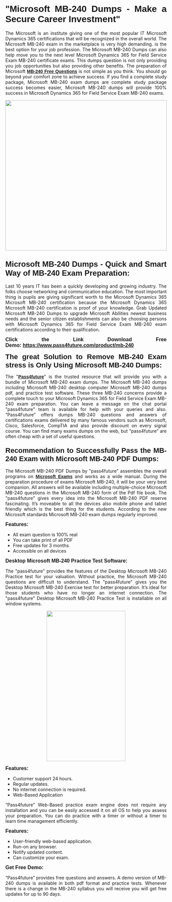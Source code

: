 
<h1 style="text-align: justify;"><span style="font-family:Tahoma,Geneva,sans-serif;"><strong>"Microsoft MB-240 Dumps - Make a Secure Career Investment"</strong></span></h1>

<p style="text-align: justify;">The Microsoft is an institute giving one of the most popular IT Microsoft Dynamics 365 certifications that will be recognized in the overall world. The Microsoft MB-240 exam in the marketplace is very high demanding. is the best option for your job profession. The Microsoft MB-240 Dumps can also help move you to the next level Microsoft Dynamics 365 for Field Service Exam MB-240 certificate exams. This dumps question is not only providing you job opportunities but also providing other benefits. The preparation of Microsoft <span style="font-family:Tahoma,Geneva,sans-serif;"><strong><a href="https://www.pass4future.com/questions/microsoft/mb-240">MB-240 Free Questions</a></strong></span> is not simple as you think. You should go beyond your comfort zone to achieve success. If you find a complete study package, Microsoft MB-240 exam dumps are complete study package success becomes easier, Microsoft MB-240 dumps will provide 100% success in Microsoft Dynamics 365 for Field Service Exam MB-240 exams.</p>

<p style="text-align: justify;"><a href="https://www.pass4future.com/product/mb-240"><img alt="" src="https://lh3.googleusercontent.com/pw/AM-JKLVhEO4I138wJzOepD3laGU-R1M7eT-OTYdow6pCESip26lSeaxxzS9BVWUKuzj1e3L_MoxCfVgBEvV8ODwl1LGzlZbt6HJm3NXXplPwnYiBfuYM_eQCcVVRMaAwHdsl3AhHOZS-up7mzwmd4i4EpEGq=w1112-h625-no?authuser=0" style="width: 100%; height: 470px;" /></a></p>

<h2 style="text-align: justify;"><span style="font-size:24px;"><strong><span style="font-family:Tahoma,Geneva,sans-serif;">Microsoft MB-240 Dumps - Quick and Smart Way of MB-240 Exam Preparation:</span></strong></span></h2>

<p style="text-align: justify;">Last 10 years IT has been a quickly developing and growing industry. The folks choose networking and communication education. The most important thing is pupils are giving significant worth to the Microsoft Dynamics 365 Microsoft MB-240 certification because the Microsoft Dynamics 365 Microsoft MB-240 certification is proof of your knowledge. Grab Updated Microsoft MB-240 Dumps to upgrade Microsoft Abilities newest business needs and the senior citizen establishments can also be choosing persons with Microsoft Dynamics 365 for Field Service Exam MB-240 exam certifications according to their qualification.</p>

<p style="text-align: justify;"><strong><span style="font-family:Lucida Sans Unicode,Lucida Grande,sans-serif;"><span style="font-size:16px;">Click the Link Download Free Demo: <a href="https://www.pass4future.com/product/mb-240">https://www.pass4future.com/product/mb-240</a></span></span></strong></p>

<p style="text-align: justify;"><strong><span style="font-size:22px;"><span style="font-family:Tahoma,Geneva,sans-serif;">The great Solution to Remove MB-240 Exam stress is Only Using Microsoft MB-240 Dumps:</span></span></strong></p>

<p style="text-align: justify;">The "<span style="font-family:Lucida Sans Unicode,Lucida Grande,sans-serif;"><a href="https://www.pass4future.com/"><strong>Pass4future</strong></a></span>" is the trusted resource that will provide you with a bundle of Microsoft MB-240 exam dumps. The Microsoft MB-240 dumps including Microsoft MB-240 desktop computer Microsoft MB-240 dumps pdf, and practice test software. These three MB-240 concerns provide a complete touch to your Microsoft Dynamics 365 for Field Service Exam MB-240 exam preparation. You can leave a message on the chat portal "pass4future" team is available for help with your queries and also. “Pass4Future” offers dumps MB-240 questions and answers of certifications exams delivered by many famous vendors such as Microsoft, Cisco, Salesforce, CompTIA and also provide discount on every signal course. You can find many exams dumps on the web, but “pass4future” are often cheap with a set of useful questions.</p>

<h3 style="text-align: justify;"><span style="font-size:22px;"><strong><span style="font-family:Tahoma,Geneva,sans-serif;">Recommendation to Successfully Pass the MB-240 Exam with Microsoft MB-240 PDF Dumps:</span></strong></span></h3>

<p style="text-align: justify;">The Microsoft MB-240 PDF Dumps by "pass4future" assembles the overall programs on <span style="font-family:Lucida Sans Unicode,Lucida Grande,sans-serif;"><strong><a href="https://www.pass4future.com/microsoft">Microsoft Exams</a></strong></span> and works as a wide manual. During the preparation procedure of exams Microsoft MB-240, it will be your very best companion. All answers will be available including multiple-choice Microsoft MB-240 questions in the Microsoft MB-240 form of the Pdf file book. The "pass4future" gives every idea into the Microsoft MB-240 PDF reserve fascinating. It’s moveable to all the devices also mobile phone and tablet friendly which is the best thing for the students. According to the new Microsoft standards Microsoft MB-240 exam dumps regularly improved.</p>

<p style="text-align: justify;"><span style="font-family:Lucida Sans Unicode,Lucida Grande,sans-serif;"><span style="font-size:16px;"><strong>Features:</strong></span></span></p>

<ul>
	<li style="text-align: justify;">All exam question is 100% real</li>
	<li style="text-align: justify;">You can take print of all PDF</li>
	<li style="text-align: justify;">Free updates for 3 months </li>
	<li style="text-align: justify;">Accessible on all devices</li>
</ul>

<p style="text-align: justify;"><span style="font-family:Tahoma,Geneva,sans-serif;"><span style="font-size:16px;"><strong>Desktop Microsoft MB-240 Practice Test Software:</strong></span></span></p>

<p style="text-align: justify;">The "pass4future" provides the features of the Desktop Microsoft MB-240 Practice test for your valuation. Without practice, the Microsoft MB-240 questions are difficult to understand. The "pass4future" gives you the Desktop Microsoft MB-240 Exercise test for better preparation. It’s ideal for those students who have no longer an internet connection. The "pass4future" Desktop Microsoft MB-240 Practice Test is installable on all window systems.</p>

<p style="text-align: center;"><a href="https://www.pass4future.com/product/mb-240"><img alt="" src="https://lh3.googleusercontent.com/pw/AM-JKLV3yUm3jiqqIo1xIsj1VJ_UeysYexQY-pRYO0rIFl3vg11QZioN-gzffpw2AfKqFynWuvoXOreWrWS0swpr4xmOSWfwII2jvatteuqrfxiWGFBSHPiZUCoi33jqeymK5dmu-0enyX6tayRCAMHw05jv=s625-no?authuser=0" style="width: 70%; height: 470px;" /></a></p>

<p style="text-align: justify;"><span style="font-size:16px;"><span style="font-family:Lucida Sans Unicode,Lucida Grande,sans-serif;"><strong>Features:</strong></span></span></p>

<ul>
	<li style="text-align: justify;">Customer support 24 hours. </li>
	<li style="text-align: justify;">Regular updates. </li>
	<li style="text-align: justify;">No internet connection is required.</li>
	<li style="text-align: justify;">Web-Based Application</li>
</ul>

<p style="text-align: justify;">“Pass4future” Web-Based practice exam engine does not require any installation and you can be easily accessed it on all OS to help you assess your preparation. You can do practice with a timer or without a timer to learn time management efficiently.</p>

<p style="text-align: justify;"><strong><span style="font-size:16px;"><span style="font-family:Lucida Sans Unicode,Lucida Grande,sans-serif;">Features:</span></span></strong></p>

<ul>
	<li style="text-align: justify;">User-friendly web-based application.</li>
	<li style="text-align: justify;">Run-on any browser. </li>
	<li style="text-align: justify;">Notify updated content.</li>
	<li style="text-align: justify;">Can customize your exam.</li>
</ul>

<p style="text-align: justify;"><span style="font-size:16px;"><span style="font-family:Lucida Sans Unicode,Lucida Grande,sans-serif;"><strong>Get Free Demo:</strong></span></span></p>

<p style="text-align: justify;">“Pass4future” provides free questions and answers. A demo version of MB-240 dumps is available in both pdf format and practice tests. Whenever there is a change in the MB-240 syllabus you will receive you will get free updates for up to 90 days. </p>
